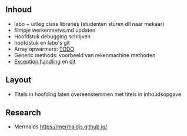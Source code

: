 ## Inhoud
* labo + uitleg class libraries (studenten sturen dll naar mekaar)
* filmpje werkenmetvs.md updaten
* Hoofdstuk debugging schrijven
* hoofdstuk en labo's git
* Array opwarmers: [TODO](https://codeforwin.org/2015/07/array-programming-exercises-and.html)
* Generic methods: voorbeeld van rekenmachine methoden
* [Exception handling](https://codevan1001nacht.wordpress.com/2013/11/06/exception-handling/)
en [dit](https://codevan1001nacht.wordpress.com/2013/11/10/waar-exceptions-in-je-code-plaatsen/)


## Layout 
* Titels in hoofding laten overeenstemmen met titels in inhoudsopgave
## Research
* Mermaids https://mermaidjs.github.io/



